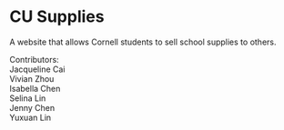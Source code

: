 # CU Supplies
A website that allows Cornell students to sell school supplies to others.

Contributors: 
<br> Jacqueline Cai <br> Vivian Zhou <br> Isabella Chen <br> Selina Lin <br> Jenny Chen <br> Yuxuan Lin
